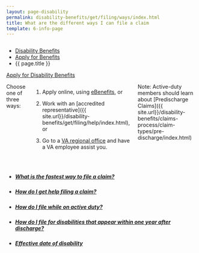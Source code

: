 ```yaml
---
layout: page-disability
permalink: disability-benefits/get/filing/ways/index.html
title: What are the different ways I can file a claim
template: 6-info-page
---
```


<div class="splash" markdown="0">
<div class="row" markdown="0">
<div class="small-12 columns" markdown="0">

<ul class="breadcrumbs" role="menubar" aria-label="Primary">
<li class="parent"><a href="/disability-benefits/">Disability Benefits</a></li>
<li class="parent"><a href="/disability-benefits/get/">Apply for Benefits</a></li>
<li class="active">{{ page.title }}</li>
</ul>

</div>
</div>
</div>

<div class="main" role="main" markdown="0">

<div class="action-bar">
  <div class="row">
    <div class="small-12 columns">
      <a class="usa-button-primary" href="{{ site.url}}/disability-benefits/get/">Apply for Disability Benefits</a>
    </div>
  </div>
</div>

<div class="section one" markdown="0">
<div class="primary" markdown="0">
<div class="row" markdown="0">
<div class="small-12 columns" markdown="1">

Choose one of three ways:

1.	Apply online, using [eBenefits]( https://www.ebenefits.va.gov/ebenefits/about/feature?feature=disability-compensation), or

2.	Work with an [accredited representative]({{ site.url}}/disability-benefits/get/filing/help/index.html), or

3.	Go to a [VA regional office](http://www.benefits.va.gov/benefits/offices.asp) and have a VA employee assist you.

Note: Active-duty members should learn about [Predischarge Claims]({{ site.url}}/disability-benefits/claims-process/claim-types/pre-discharge/index.html)



</div>
</div>
</div>
</div>


<div class="navigation">
  <div class="row">
    <div class="small-12 columns">
      <ul class="small-block-grid-1 medium-block-grid-3 cards small">
        <li>
          <a href="/disability-benefits/get/filing/faster/">
            <h5>What is the fastest way to file a claim?</h5>
          </a>
        </li>
        <li>
          <a href="/disability-benefits/get/filing/help/">
            <h5>How do I get help filing a claim?</h5>
          </a>
        </li>
        <li>
          <a href="/disability-benefits/get/filing/active-duty/">
            <h5>How do I file while on active duty?</h5>
          </a>
        </li>
        <li>
          <a href="/disability-benefits/get/filing/one-year/">
            <h5>How do I file for disabilities that appear within one year after discharge?</h5>
          </a>
        </li>
        <li>
          <a href="/disability-benefits/claims-process/date/">
          <h5>Effective date of disability</h5>
          <span></span>
          </a>
        </li>
      </ul>
    </div>
  </div>
</div>
